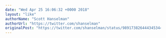 ```yaml
---
date: "Wed Apr 25 16:06:32 +0000 2018"
layout: "like"
authorName: "Scott Hanselman"
authorUrl: "https://twitter.com/shanselman"
originalPost: "https://twitter.com/shanselman/status/989173826444345344"
---
```

